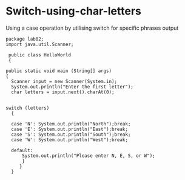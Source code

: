 # Switch-using-char-letters
Using a case operation by utilising switch for specific phrases output


    package lab02;
    import java.util.Scanner;

     public class HelloWorld
     {

	public static void main (String[] args)
    {
      Scanner input = new Scanner(System.in);
      System.out.println("Enter the first letter");
      char letters = input.next().charAt(0);
      
      
	switch (letters)
      {
      
      case 'N': System.out.println("North");break;
      case 'E': System.out.println("East");break;
      case 'S': System.out.println("South");break;
      case 'W': System.out.println("West");break;
      
      default:
    	  System.out.println("Please enter N, E, S, or W");  
		  } 
    	 } 	
      }
